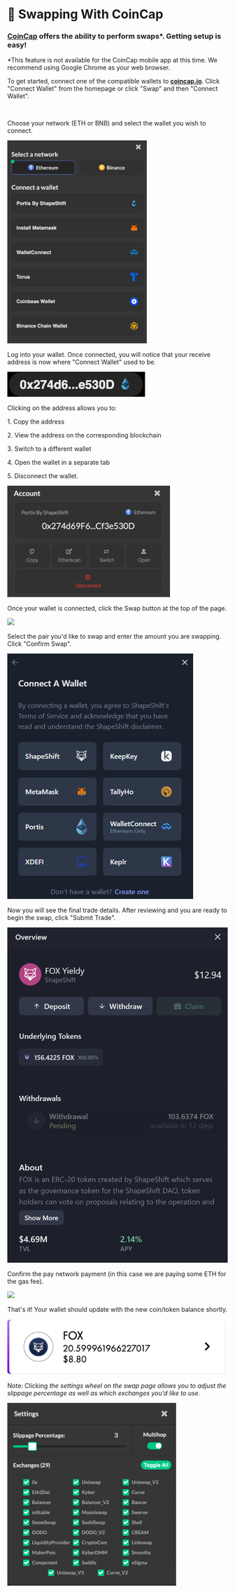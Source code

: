 # 👛 Swapping With CoinCap

### [**CoinCap**](https://coincap.io/) offers the ability to perform swaps\*. Getting setup is easy!

\*This feature is not available for the CoinCap mobile app at this time. We recommend using Google Chrome as your web browser.

To get started, connect one of the compatible wallets to [**coincap.io**](https://coincap.io/). Click "Connect Wallet" from the homepage or click "Swap" and then "Connect Wallet".

<img src="../../.gitbook/assets/image (241).png" alt="" data-size="original">

Choose your network (ETH or BNB) and select the wallet you wish to connect.

![](<../../.gitbook/assets/image (57).png>)

Log into your wallet. Once connected, you will notice that your receive address is now where "Connect Wallet" used to be.

![](<../../.gitbook/assets/image (27).png>)

Clicking on the address allows you to:

1\. Copy the address

2\. View the address on the corresponding blockchain

3\. Switch to a different wallet

4\. Open the wallet in a separate tab

5\. Disconnect the wallet.

![](<../../.gitbook/assets/image (162).png>)

Once your wallet is connected, click the Swap button at the top of the page.

![](<../../.gitbook/assets/image (180).png>)

Select the pair you'd like to swap and enter the amount you are swapping. Click "Confirm Swap".

![](<../../.gitbook/assets/image (42).png>)

Now you will see the final trade details. After reviewing and you are ready to begin the swap, click "Submit Trade".

![](<../../.gitbook/assets/image (32).png>)

Confirm the pay network payment (in this case we are paying some ETH for the gas fee).

![](<../../.gitbook/assets/image (129).png>)

That's it! Your wallet should update with the new coin/token balance shortly.

![](<../../.gitbook/assets/image (159).png>)

Note: Clicking _the settings wheel on the swap page allows you to adjust the slippage percentage as well as which exchanges you'd like to use._

![](<../../.gitbook/assets/image (108).png>)

